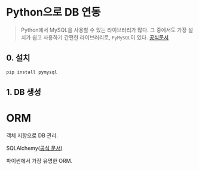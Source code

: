 # Python으로 DB 연동



> Python에서 MySQL을 사용할 수 있는 라이브러리가 많다. 그 중에서도 가장 설치가 쉽고 사용하기 간편한 라이브러리로, `PyMySQL`이 있다.  [공식문서](https://pymysql.readthedocs.io/en/latest/)





## 0. 설치

```python
pip install pymysql
```



## 1. DB 생성







# ORM

 객체 지향으로 DB 관리.



SQLAlchemy([공식 문서](https://docs.sqlalchemy.org/en/14/))

파이썬에서 가장 유명한 ORM.

